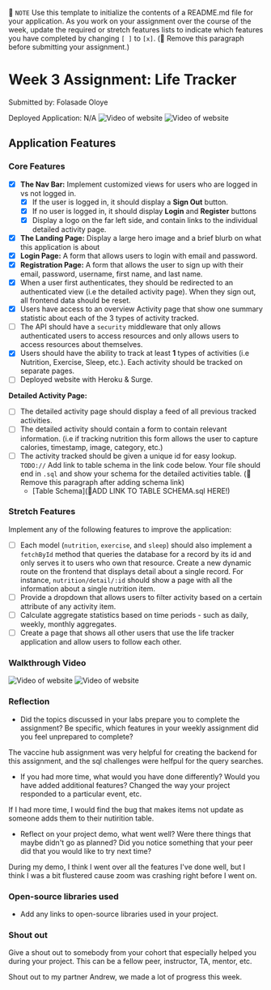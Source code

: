 📝 `NOTE` Use this template to initialize the contents of a README.md file for your application. As you work on your assignment over the course of the week, update the required or stretch features lists to indicate which features you have completed by changing `[ ]` to `[x]`. (🚫 Remove this paragraph before submitting your assignment.)

# Week 3 Assignment: Life Tracker

Submitted by: Folasade Oloye

Deployed Application: N/A
![Video of website](https://media.giphy.com/media/P3pAR9eV9jfwaTy1RX/giphy.gif)
![Video of website](https://media.giphy.com/media/hw1zCa0Zx9ZTcToVru/giphy.gif)


## Application Features

### Core Features

- [x] **The Nav Bar:** Implement customized views for users who are logged in vs not logged in.
  - [x] If the user is logged in, it should display a **Sign Out** button. 
  - [x] If no user is logged in, it should display **Login** and **Register** buttons
  - [x] Display a logo on the far left side, and contain links to the individual detailed activity page. 
- [x] **The Landing Page:** Display a large hero image and a brief blurb on what this application is about
- [x] **Login Page:** A form that allows users to login with email and password.
- [x] **Registration Page:** A form that allows the user to sign up with their email, password, username, first name, and last name.
- [x] When a user first authenticates, they should be redirected to an authenticated view (i.e the detailed activity page). When they sign out, all frontend data should be reset.
- [x] Users have access to an overview Activity page that show one summary statistic about each of the 3 types of activity tracked.
- [ ] The API should have a `security` middleware that only allows authenticated users to access resources and only allows users to access resources about themselves. 
- [x] Users should have the ability to track at least **1** types of activities (i.e Nutrition, Exercise, Sleep, etc.). Each activity should be tracked on separate pages.
- [ ] Deployed website with Heroku & Surge. 

**Detailed Activity Page:**
- [ ] The detailed activity page should display a feed of all previous tracked activities.
- [ ] The detailed activity should contain a form to contain relevant information. (i.e if tracking nutrition this form allows the user to capture calories, timestamp, image, category, etc.) 
- [ ] The activity tracked should be given a unique id for easy lookup.
  `TODO://` Add link to table schema in the link code below. Your file should end in `.sql` and show your schema for the detailed activities table. (🚫 Remove this paragraph after adding schema link)
  * [Table Schema](📝ADD LINK TO TABLE SCHEMA.sql HERE!) 

### Stretch Features

Implement any of the following features to improve the application:
- [ ] Each model (`nutrition`, `exercise`, and `sleep`) should also implement a `fetchById` method that queries the database for a record by its id and only serves it to users who own that resource. Create a new dynamic route on the frontend that displays detail about a single record. For instance, `nutrition/detail/:id` should show a page with all the information about a single nutrition item.
- [ ] Provide a dropdown that allows users to filter activity based on a certain attribute of any activity item.
- [ ] Calculate aggregate statistics based on time periods - such as daily, weekly, monthly aggregates.
- [ ] Create a page that shows all other users that use the life tracker application and allow users to follow each other.

### Walkthrough Video

![Video of website](https://media.giphy.com/media/P3pAR9eV9jfwaTy1RX/giphy.gif)
![Video of website](https://media.giphy.com/media/hw1zCa0Zx9ZTcToVru/giphy.gif)

### Reflection

* Did the topics discussed in your labs prepare you to complete the assignment? Be specific, which features in your weekly assignment did you feel unprepared to complete?

The vaccine hub assignment was very helpful for creating the backend for this assignment, and the sql challenges were helfpul for the query searches.

* If you had more time, what would you have done differently? Would you have added additional features? Changed the way your project responded to a particular event, etc.
  
If I had more time, I would find the bug that makes items not update as someone adds them to their nutirition table.

* Reflect on your project demo, what went well? Were there things that maybe didn't go as planned? Did you notice something that your peer did that you would like to try next time?

During my demo, I think I went over all the features I've done well, but I think I was a bit flustered cause zoom was crashing right before I went on.

### Open-source libraries used

- Add any links to open-source libraries used in your project.

### Shout out

Give a shout out to somebody from your cohort that especially helped you during your project. This can be a fellow peer, instructor, TA, mentor, etc.

Shout out to my partner Andrew, we made a lot of progress this week.